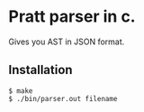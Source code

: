 # Pratt parser in c.

Gives you AST in JSON format.
## Installation
```
$ make
$ ./bin/parser.out filename
```
